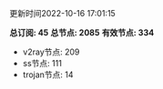 更新时间2022-10-16 17:01:15

**总订阅: 45**
**总节点: 2085**
**有效节点: 334**
- v2ray节点: 209
- ss节点: 111
- trojan节点: 14
